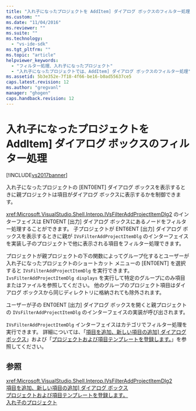 ```yaml
---
title: "入れ子になったプロジェクトを AddItem] ダイアログ ボックスのフィルター処理 | Microsoft Docs"
ms.custom: ""
ms.date: "11/04/2016"
ms.reviewer: ""
ms.suite: ""
ms.technology: 
  - "vs-ide-sdk"
ms.tgt_pltfrm: ""
ms.topic: "article"
helpviewer_keywords: 
  - "フィルター処理、入れ子になったプロジェクト"
  - "入れ子になったプロジェクトでは、AddItem] ダイアログ ボックスのフィルター処理"
ms.assetid: 5b3e352e-7f18-4f66-be16-b0ad55637ce5
caps.latest.revision: 12
ms.author: "gregvanl"
manager: "ghogen"
caps.handback.revision: 12
---
```

# 入れ子になったプロジェクトを AddItem] ダイアログ ボックスのフィルター処理
[!INCLUDE[vs2017banner](../../code-quality/includes/vs2017banner.md)]

入れ子になったプロジェクトの \[ENT0ENT\] ダイアログ ボックスを表示するときに親プロジェクトは項目がダイアログ ボックスに表示するかを制御できます。  
  
 <xref:Microsoft.VisualStudio.Shell.Interop.IVsFilterAddProjectItemDlg2> のインターフェイスは ENT0ENT \[出力\] ダイアログ ボックスにあるノードをフィルター処理することができます。  子プロジェクトが ENT6ENT \[出力\] ダイアログ ボックスを表示するときに親が `IVsFilterAddProjectItemDlg` のインターフェイスを実装し子のプロジェクトで他に表示される項目をフィルター処理できます。  
  
 プロジェクトが親プロジェクトの下の関数によってグループ化するとユーザーが入れ子になったプロジェクトのショートカット メニューの \[ENT0ENT\] を選択すると `IVsFilterAddProjectItemDlg` を実行できます。  `IvsFilterAddProjectItemDlg displays` を実行して特定のグループにのみ項目またはファイルを参照してください。  他のグループのプロジェクト項目はダイアログ ボックスから同じディレクトリに格納されても除外されます。  
  
 ユーザーが子の ENT0ENT \[出力\] ダイアログ ボックスを開くと親プロジェクトの `IVsFilterAddProjectItemDlg` のインターフェイスの実装が呼び出されます。  
  
 `IVsFilterAddProjectItemDlg` インターフェイスはカテゴリでフィルター処理を実行できます。  詳細については、「[項目を追加、新しい項目の追加\] ダイアログ ボックス](../Topic/Adding%20Items%20to%20the%20Add%20New%20Item%20Dialog%20Boxes.md)」および「[プロジェクトおよび項目テンプレートを登録します。](../../extensibility/internals/registering-project-and-item-templates.md)」を参照してください。  
  
## 参照  
 <xref:Microsoft.VisualStudio.Shell.Interop.IVsFilterAddProjectItemDlg2>   
 [項目を追加、新しい項目の追加\] ダイアログ ボックス](../Topic/Adding%20Items%20to%20the%20Add%20New%20Item%20Dialog%20Boxes.md)   
 [プロジェクトおよび項目テンプレートを登録します。](../../extensibility/internals/registering-project-and-item-templates.md)   
 [入れ子のプロジェクト](../../extensibility/internals/nesting-projects.md)